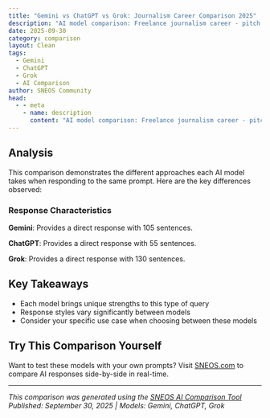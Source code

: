 ```yaml
---
title: "Gemini vs ChatGPT vs Grok: Journalism Career Comparison 2025"
description: "AI model comparison: Freelance journalism career - pitch and sell stories successfully..."
date: 2025-09-30
category: comparison
layout: Clean
tags:
  - Gemini
  - ChatGPT
  - Grok
  - AI Comparison
author: SNEOS Community
head:
  - - meta
    - name: description
      content: "AI model comparison: Freelance journalism career - pitch and sell stories successfully..."
---
```


<ChatComparison
  title="Gemini vs ChatGPT vs Grok: Journalism Career Comparison 2025"
  prompt="Freelance journalism career - pitch and sell stories successfully"
  :responses='{
    "Gemini": "## Building a Successful Freelance Journalism Career: Mastering the Pitch and the Sale\n\nFreelance journalism can be a rewarding but challenging career.  Success hinges on your ability to find compelling story ideas and then pitch them effectively to editors.  Here\u0027s a breakdown of how to excel at both:\n\n**I. Finding the Right Story Ideas:**\n\n* **Know Your Niche(s):**\n    * **Identify your expertise:** What are you passionate about? What topics do you have deep knowledge in?\n    * **Research potential publications:** Which publications cover your areas of interest? Analyze their style, audience, and past articles.\n    * **Don\u0027t be afraid to be specific:** Niche down (e.g., \u0022Sustainable fishing in the Pacific Northwest\u0022 rather than just \u0022Environmental Issues\u0022).\n* **Cultivate Your Sources:**\n    * **Build relationships:**  Network with experts, community leaders, and everyday people who can provide insights and leads.\n    * **Follow up regularly:** Stay in touch with your sources, even when you don\u0027t have a specific story in mind.\n    * **Become a reliable source yourself:** Be honest, accurate, and responsive.\n* **Stay Up-to-Date:**\n    * **Read widely:**  Follow news outlets, blogs, academic journals, and social media in your areas of interest.\n    * **Attend industry events:**  Conferences, workshops, and meetups are great for networking and uncovering new trends.\n    * **Set up Google Alerts:** Track keywords related to your niches to stay informed about breaking news and emerging issues.\n* **Think Outside the Box:**\n    * **Localize national stories:**  How is a national trend impacting your community?\n    * **Find the untold angle:**  Is there a different perspective or hidden layer to a well-known story?\n    * **Solve a problem for your audience:**  Provide practical advice or solutions to a common issue.\n* **Document Everything:**\n    * **Keep a running list of ideas:**  Don\u0027t let a good idea slip away.  Use a notebook, spreadsheet, or note-taking app to track your thoughts.\n    * **Note potential sources and resources:**  When an idea sparks, jot down potential interviewees, data sources, and relevant articles.\n* **Consider Trends and Seasons:**\n    * **Think ahead:** What stories will be relevant in the coming months?\n    * **Capitalize on seasonal events:**  Holidays, festivals, and annual conferences can offer timely opportunities.\n\n**II. Crafting the Perfect Pitch:**\n\n* **Know Your Audience (The Editor):**\n    * **Read the publication thoroughly:**  Understand its style, tone, and audience.\n    * **Identify the relevant editor:**  Find the editor who handles your subject area.\n    * **Tailor your pitch accordingly:**  Use language and examples that resonate with the editor\u0027s interests and the publication\u0027s needs.\n* **Structure Your Pitch:**\n    * **Subject Line:**  Make it compelling and concise.  Examples:\n        * \u0022Pitch: [Compelling Headline] - A Look at [Specific Issue] in [Location]\u0022\n        * \u0022Exclusive: [New Angle] on [Trending Topic]\u0022\n    * **Opening Paragraph (The Hook):**  Grab the editor\u0027s attention immediately.\n        * **Summarize the story\u0027s core idea in one or two sentences.**\n        * **Highlight the story\u0027s unique angle or value proposition.**\n        * **Consider starting with a compelling anecdote or statistic.**\n    * **Body Paragraphs (The Meat):**  Provide details about the story.\n        * **Outline the main points you\u0027ll cover.**\n        * **Explain why this story is important and timely.**\n        * **Describe your sources and reporting plan.**\n        * **Mention any visual elements (photos, videos, infographics) you can provide.**\n        * **Demonstrate your expertise and ability to deliver the story.**\n    * **Closing Paragraph (The Call to Action):**  End with a clear request.\n        * **Ask the editor if they\u0027re interested in the story.**\n        * **Suggest a word count and deadline.**\n        * **Offer to send a more detailed proposal or writing sample.**\n        * **Thank the editor for their time and consideration.**\n* **Key Elements of a Strong Pitch:**\n    * **Clarity and Conciseness:**  Get straight to the point and avoid jargon.\n    * **Originality:**  Showcase a unique angle or perspective.\n    * **Relevance:**  Explain why this story matters to the publication\u0027s audience.\n    * **Feasibility:**  Demonstrate that you can deliver the story on time and within budget.\n    * **Enthusiasm:**  Let your passion for the story shine through.\n* **Pitching Etiquette:**\n    * **Keep it brief:** Aim for 300-500 words.\n    * **Proofread carefully:**  Typos and grammatical errors make you look unprofessional.\n    * **Personalize your pitch:**  Avoid generic, mass emails.\n    * **Follow up politely:**  If you haven\u0027t heard back within a week or two, send a brief follow-up email.\n    * **Respect the editor\u0027s decision:**  If your pitch is rejected, don\u0027t take it personally.  Thank the editor for their time and move on.\n    * **Don\u0027t send the full article upfront:**  Only send the pitch unless specifically requested.\n    * **Be professional and courteous:**  Maintain a positive and respectful tone in all your communications.\n* **Tools to Help You Pitch:**\n    * **Media Databases:** (e.g., Muck Rack, Cision)  Help you find contact information for journalists and track their publications.\n    * **Pitch Templates:** Create a template you can customize for different publications.\n    * **CRM Systems:** (e.g., Trello, Asana) Help you organize your pitches and track your progress.\n\n**III. Closing the Deal and Getting Paid:**\n\n* **Negotiate Your Rate:**\n    * **Research industry standards:**  Check resources like Who Pays Writers and the Freelance Rates Database to get an idea of typical rates.\n    * **Consider your experience and expertise:**  Don\u0027t undersell yourself.\n    * **Be confident and professional:**  Clearly state your rate and be prepared to justify it.\n    * **Negotiate other terms:**  In addition to the rate, discuss kill fees (compensation if the story is canceled), copyright, and payment terms.\n* **Secure a Contract:**\n    * **Get everything in writing:**  A contract protects both you and the publication.\n    * **Include key details:**  The contract should specify the scope of the work, the deadline, the payment rate, the payment terms, and any other relevant agreements.\n* **Deliver High-Quality Work:**\n    * **Meet deadlines:**  Always deliver your work on time, even if it means working long hours.\n    * **Follow the publication\u0027s style guide:**  Adhere to their formatting, grammar, and citation guidelines.\n    * **Fact-check thoroughly:**  Accuracy is essential for maintaining your credibility.\n    * **Be responsive to feedback:**  Be willing to revise your work based on the editor\u0027s suggestions.\n* **Invoice Promptly:**\n    * **Send your invoice as soon as you submit the article.**\n    * **Include all necessary information:**  Your name, address, contact information, the publication\u0027s name, the title of the article, the agreed-upon rate, and the invoice date.\n    * **Follow up if payment is delayed:**  Don\u0027t be afraid to politely inquire about the status of your payment.\n* **Build Your Portfolio:**\n    * **Keep track of your published articles:**  Create a website or online portfolio to showcase your work.\n    * **Share your articles on social media:**  Promote your work to a wider audience.\n    * **Ask for testimonials:**  Positive reviews from satisfied editors can help you land future assignments.\n\n**IV.  Building a Sustainable Freelance Career:**\n\n* **Treat freelancing like a business:**\n    * **Create a business plan:** Define your goals, target market, and financial projections.\n    * **Manage your finances carefully:** Track your income and expenses, set aside money for taxes, and invest in your business.\n    * **Market yourself effectively:** Build a strong online presence, network with potential clients, and promote your work.\n* **Continuous Learning:**\n    * **Stay updated on industry trends and best practices.**\n    * **Take courses or workshops to improve your skills.**\n    * **Read books and articles about freelance writing and journalism.**\n* **Networking and Collaboration:**\n    * **Attend industry events and workshops.**\n    * **Join freelance writing communities and online forums.**\n    * **Collaborate with other freelancers on projects.**\n* **Time Management and Self-Discipline:**\n    * **Create a schedule and stick to it.**\n    * **Set realistic goals and break them down into smaller tasks.**\n    * **Minimize distractions and stay focused.**\n    * **Take breaks and prioritize self-care.**\n* **Resilience and Persistence:**\n    * **Expect rejections and setbacks.**\n    * **Learn from your mistakes and keep improving.**\n    * **Don\u0027t give up on your dreams.**\n\n**Key Takeaways:**\n\n* **Preparation is key:**  Thorough research, strong networking, and well-crafted pitches are essential for success.\n* **Relationships matter:**  Building strong relationships with editors and sources is crucial for long-term growth.\n* **Adaptability is essential:**  The media landscape is constantly changing, so you need to be flexible and willing to adapt.\n* **Persistence pays off:**  Don\u0027t get discouraged by rejections.  Keep learning, improving, and pitching your ideas.\n\nBy mastering these skills and strategies, you can build a fulfilling and sustainable career as a freelance journalist. Good luck!\n",
    "ChatGPT": "Certainly! Building a successful freelance journalism career and effectively pitching and selling your stories require a combination of strong writing skills, good research, strategic pitching, and professional networking. Here\u2019s a comprehensive guide to help you get started and thrive:\n\n### 1. Develop Your Skills and Portfolio\n- **Hone Your Writing Skills:** Write regularly to improve clarity, style, and storytelling.\n- **Build a Portfolio:** Start a blog, contribute to smaller publications, or create sample articles to showcase your work.\n- **Specialize:** Identify niches or beats (e.g., technology, health, culture) where you have expertise or strong interest.\n\n### 2. Research the Market\n- **Identify Potential Publications:** Find magazines, newspapers, websites, and journals that publish freelance stories in your niche.\n- **Understand Their Style and Audience:** Read their content to grasp their editorial tone, types of stories, and audience preferences.\n- **Know Submission Guidelines:** Check each outlet\u2019s guidelines for freelance submissions.\n\n### 3. Generating Story Ideas\n- **Stay Informed:** Follow news, trends, and developments in your niche.\n- **Think Uniquely:** Find fresh angles or untold stories that haven\u2019t been covered extensively.\n- **Use Personal Experience \u0026 Contacts:** Sometimes your own background or network can inspire great stories.\n\n### 4. Crafting an Effective Pitch\n- **Make It Clear and Concise:** Editors receive many pitches; get to the point quickly.\n- **Start with a Strong Subject Line:** It should grab attention and hint at the story\u2019s value.\n- **Introduce Yourself Briefly:** Mention relevant experience or clips to build credibility.\n- **Present Your Idea:** Describe your story idea, why it\u2019s timely or important, and why their readers will care.\n- **Explain Your Approach:** Outline how you plan to report the story or unique sources.\n- **Mention Your Availability and Deadline Flexibility:** Show you\u2019re professional and adaptable.\n- **Include Relevant Clips or Portfolio Links:** Demonstrate your writing quality.\n- **Maintain a Professional Tone:** Be polite and respectful.\n\n### 5. Follow Up\n- If you haven\u2019t heard back within 1-2 weeks, send a polite follow-up email.\n- Don\u2019t be pushy; just express continued interest and check if they need more info.\n\n### 6. Negotiating and Selling Your Story\n- **Know Your Worth:** Research typical freelance rates in your region and niche.\n- **Be Open to Negotiation:** Editors may have budget limits; negotiate for best possible terms.\n- **Understand Rights and Terms:** Clarify if the outlet wants exclusive rights or first serial rights.\n- **Get Agreements in Writing:** Confirm payment terms, deadlines, and rights before starting.\n\n### 7. Deliver Quality Work on Time\n- Meet deadlines.\n- Submit well-edited, accurate, and engaging stories.\n- Be prepared to make edits as requested by editors.\n\n### 8. Build Relationships\n- Develop rapport with editors; good relationships can lead to repeat assignments.\n- Network with other journalists and attend industry events.\n- Use social media and platforms like LinkedIn to showcase your work and connect.\n\n### 9. Keep Learning and Adapting\n- Stay updated with industry changes.\n- Take courses or attend workshops on writing, digital journalism, and pitching.\n- Be open to feedback and continuously improve.\n\n---\n\n### Sample Pitch Email Template\n\nSubject: Story Pitch: Exploring the Rise of Remote Work in Small Town America\n\nDear [Editor\u0027s Name],\n\nI hope this message finds you well. My name is [Your Name], and I am a freelance journalist with experience writing about employment trends and community development. You can find some of my recent work here: [Link to portfolio].\n\nI would like to pitch a feature story idea for [Publication Name] about how the rise of remote work is transforming small towns across America. The piece would explore economic impacts, changing lifestyles, and challenges faced by these communities adapting to this new way of working.\n\nGiven the increasing interest in remote work and its broad social implications, I believe this story would resonate well with your readers.\n\nI\u2019m happy to discuss this further and provide a sample or outline if you\u2019re interested.\n\nThank you for your time and consideration.\n\nBest regards,  \n[Your Name]  \n[Your Contact Information]\n\n---\n\nIf you\u0027d like, I can help you craft pitches tailored to specific subjects or publications. Just let me know!",
    "Grok": "Building a successful freelance journalism career requires a mix of strong writing skills, strategic pitching, relationship-building, and persistence. Here\u2019s a step-by-step guide to pitching and selling stories effectively, along with tips to thrive as a freelance journalist:\n\n---\n\n### 1. Build Your Foundation\nBefore pitching, ensure you have the basics in place to establish credibility and skill.\n\n- **Develop Your Niche**: Specialize in a specific area (e.g., technology, health, politics, culture, or environment). Becoming an expert in a niche makes you a go-to writer for editors in that field.\n- **Create a Portfolio**: Build a collection of published work or well-written samples. If you\u2019re just starting, write for local publications, blogs, or even self-publish on platforms like Medium to showcase your style and expertise.\n- **Set Up a Professional Presence**: Create a simple website or LinkedIn profile with your bio, portfolio, contact info, and links to published work. This makes it easy for editors to find and trust you.\n\n---\n\n### 2. Research and Target Publications\nFinding the right outlets for your stories is key to a successful pitch.\n\n- **Identify Suitable Outlets**: Look for publications, websites, and magazines that align with your niche and audience. Use tools like:\n  - **Writer\u2019s Market** (a directory of publications and submission guidelines).\n  - **MediaBistro** or **JournalismJobs.com** for freelance opportunities.\n  - Social media (follow editors and publications on Twitter to see what they\u2019re looking for).\n- **Study Their Style**: Read several articles from the publication to understand their tone, format, and topics they cover. Tailor your pitch to match their editorial style.\n- **Check Submission Guidelines**: Most publications have specific guidelines for pitches. Follow them exactly\u2014some editors reject pitches that don\u2019t adhere to their rules.\n- **Find the Right Editor**: Look for the appropriate contact (often a section editor or managing editor) using the publication\u2019s website, LinkedIn, or tools like Hunter.io for email addresses.\n\n---\n\n### 3. Craft a Compelling Pitch\nYour pitch is your chance to sell your story idea and yourself as the best person to write it.\n\n- **Write a Strong Subject Line**: Make it specific and intriguing (e.g., \u201CPitch: Uncovering the Rise of Urban Beekeeping in NYC\u201D).\n- **Keep It Short and Focused**: Most pitches should be 200\u2013400 words. Get to the point quickly.\n- **Structure Your Pitch**:\n  1. **Hook**: Start with a compelling lead or angle that grabs attention (e.g., a surprising statistic, a personal anecdote, or a timely event).\n  2. **Why This Story Matters**: Explain why the story is relevant to the publication\u2019s audience and why now is the right time to publish it.\n  3. **Your Angle**: Describe how you\u2019ll approach the story\u2014what makes it unique?\n  4. **Your Credentials**: Briefly mention why you\u2019re the best person to write this (e.g., expertise, sources, or past work). Include links to 2\u20133 relevant clips.\n  5. **Logistics**: Suggest a word count, timeline, and any other relevant details (e.g., if you have exclusive access to a source).\n- **Personalize It**: Address the editor by name and reference something specific about the publication (e.g., \u201CI loved your recent feature on X and think this story would complement it\u201D).\n- **Be Timely**: Tie your idea to current events, trends, or anniversaries when possible to increase its urgency.\n\n**Sample Pitch Template**:\n\u0060\u0060\u0060\nSubject: Pitch: How Remote Work Is Reshaping Small-Town Economies\n\nDear [Editor\u2019s Name],\n\nI\u2019m a freelance journalist with a focus on tech and labor trends, and I\u2019m excited to pitch a story for [Publication Name]. With remote work becoming permanent for many, small towns across the U.S. are seeing an influx of new residents\u2014driving both economic growth and cultural tensions. I\u2019d like to explore how towns like [Specific Town] are adapting, through interviews with local business owners, new residents, and policymakers.\n\nThis 1,500-word feature would resonate with your readers\u2019 interest in [specific audience/topic], as seen in your recent piece on [related article]. I\u2019ve covered similar topics for [Publication A] and [Publication B] (links below), and I have access to key sources for this story. I can deliver the draft by [specific date].\n\nClips: \n- [Link to Clip 1]\n- [Link to Clip 2]\n\nThank you for considering this idea. I\u2019m happy to discuss or adjust the angle as needed.\n\nBest regards,  \n[Your Full Name]  \n[Your Contact Info]  \n[Link to Portfolio/Website]\n\u0060\u0060\u0060\n\n---\n\n### 4. Build Relationships with Editors\nSelling stories isn\u2019t just about the pitch\u2014it\u2019s about trust and rapport.\n\n- **Follow Up Politely**: If you don\u2019t hear back after 7\u201310 days, send a brief, polite follow-up email (e.g., \u201CJust checking in to see if you had a chance to review my pitch on [topic]. I\u2019d be happy to provide more details.\u201D). Don\u2019t pester\u2014limit follow-ups to 1\u20132.\n- **Be Open to Feedback**: If an editor declines your pitch but offers suggestions, thank them and incorporate their feedback into future pitches.\n- **Deliver Quality Work**: Once you land an assignment, meet deadlines, communicate clearly, and submit clean, well-researched work. Editors are more likely to hire freelancers they can rely on.\n- **Stay Connected**: After a successful piece, check in with the editor periodically with new ideas or just to say thanks. Building long-term relationships can lead to regular assignments.\n\n---\n\n### 5. Diversify Your Income and Opportunities\nFreelance journalism can be unpredictable, so broaden your scope.\n\n- **Pitch to Multiple Outlets**: Don\u2019t put all your eggs in one basket. Have several pitches out at once (just ensure you\u2019re not pitching the same idea to competing publications simultaneously unless it\u2019s a non-exclusive story).\n- **Explore Different Formats**: Write features, news pieces, profiles, or even op-eds. Some publications also pay for photo essays, listicles, or short news blurbs.\n- **Consider Corporate or Content Work**: Between journalism gigs, take on content writing, copywriting, or editing for businesses to stabilize income. Sites like Upwork or Contently can help.\n- **Network Constantly**: Attend journalism conferences, join online communities (like Freelance Success or Study Hall), and connect with other writers and editors on social media. Referrals often lead to work.\n\n---\n\n### 6. Handle Rejections and Negotiations\nRejection is part of the game, but it\u2019s also an opportunity to grow.\n\n- **Don\u2019t Take It Personally**: Editors reject pitches for many reasons\u2014budget constraints, timing, or fit. If possible, ask for feedback to improve.\n- **Repurpose Ideas**: If a pitch is rejected, tweak the angle and send it to another outlet. Persistence pays off.\n- **Negotiate Rates**: Know your worth and research typical pay rates (e.g., $0.50\u2013$1/word for mid-tier publications, higher for national outlets). If the offer is low, politely ask for more or negotiate additional perks (like a byline or future assignments). Be prepared to walk away if the pay doesn\u2019t match the effort.\n- **Get Contracts**: Always request a written agreement outlining payment, deadlines, rights (e.g., first publication rights vs. all rights), and kill fees (compensation if the story is canceled).\n\n---\n\n### 7. Manage the Business Side\nFreelancing is as much about business as it is about writing.\n\n- **Track Pitches and Deadlines**: Use a spreadsheet or tool like Trello to monitor pitches, follow-ups, assignments, and payments.\n- **Invoice Promptly**: After submitting work, send a professional invoice with clear payment terms (e.g., Net 30). Tools like FreshBooks or Wave can help.\n- **Save for Taxes**: Set aside 20\u201330% of your income for taxes, as freelancers are responsible for self-employment tax in many countries.\n- **Market Yourself**: Regularly update your portfolio, post about published work on social media, and pitch yourself as a writer for hire.\n\n---\n\n### 8. Stay Resilient and Keep Learning\nFreelance journalism can be tough, but persistence and adaptability are key.\n\n- **Expect Slow Periods**: Income can be inconsistent, especially early on. Build an emergency fund to weather dry spells.\n- **Keep Improving**: Take online courses (e.g., Poynter, Coursera) to sharpen skills like investigative reporting, SEO writing, or multimedia storytelling.\n- **Read Industry News**: Follow journalism blogs (e.g., Nieman Lab) and join newsletters (like The Freelancer by Contently) to stay updated on trends and opportunities.\n\n---\n\n### Bonus Tips for Success\n- **Start Small**: If you\u2019re new, target local or regional publications to build clips before aiming for national outlets.\n- **Leverage Trends**: Pitch stories tied to breaking news or seasonal topics (e.g., holiday trends in December).\n- **Be Proactive**: Don\u2019t wait for assignments\u2014pitch regularly (aim for 3\u20135 pitches per week when starting out).\n- **Protect Your Time**: Avoid underpaid or exploitative gigs unless they offer significant exposure or portfolio-building value.\n\n---\n\n### Final Thought\nSuccess in freelance journalism comes from a mix of great storytelling, strategic pitching, and relationship-building. It takes time to establish yourself, but with consistent effort, a strong portfolio, and a knack for spotting compelling stories, you can carve out a rewarding career. Keep pitching, keep writing, and don\u2019t be afraid to adapt as the industry evolves.\n\nIf you have a specific niche or pitch idea in mind, let me know, and I can help brainstorm or refine it!"
  }'
  published-date="17:10"
/>

## Analysis

This comparison demonstrates the different approaches each AI model takes when responding to the same prompt. Here are the key differences observed:

### Response Characteristics

**Gemini**: Provides a direct response with 105 sentences. 

**ChatGPT**: Provides a direct response with 55 sentences. 

**Grok**: Provides a direct response with 130 sentences. 

## Key Takeaways

- Each model brings unique strengths to this type of query
- Response styles vary significantly between models
- Consider your specific use case when choosing between these models

## Try This Comparison Yourself

Want to test these models with your own prompts? Visit [SNEOS.com](https://sneos.com) to compare AI responses side-by-side in real-time.

---

*This comparison was generated using the [SNEOS AI Comparison Tool](https://sneos.com)*
*Published: September 30, 2025 | Models: Gemini, ChatGPT, Grok*
